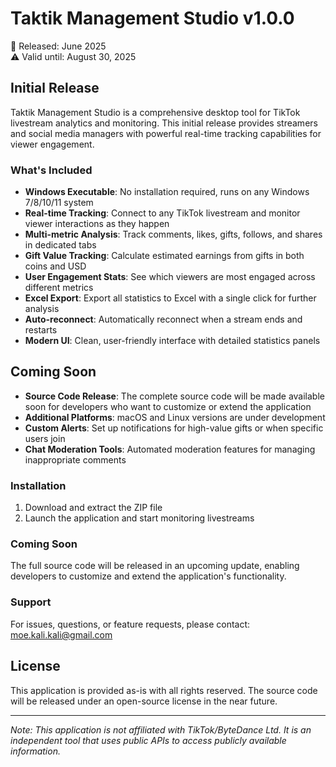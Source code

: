 # Taktik Management Studio v1.0.0

📅 Released: June 2025  
⚠️ Valid until: August 30, 2025

## Initial Release

Taktik Management Studio is a comprehensive desktop tool for TikTok livestream analytics and monitoring. This initial release provides streamers and social media managers with powerful real-time tracking capabilities for viewer engagement.

### What's Included

- **Windows Executable**: No installation required, runs on any Windows 7/8/10/11 system
- **Real-time Tracking**: Connect to any TikTok livestream and monitor viewer interactions as they happen
- **Multi-metric Analysis**: Track comments, likes, gifts, follows, and shares in dedicated tabs
- **Gift Value Tracking**: Calculate estimated earnings from gifts in both coins and USD
- **User Engagement Stats**: See which viewers are most engaged across different metrics
- **Excel Export**: Export all statistics to Excel with a single click for further analysis
- **Auto-reconnect**: Automatically reconnect when a stream ends and restarts
- **Modern UI**: Clean, user-friendly interface with detailed statistics panels

## Coming Soon

- **Source Code Release**: The complete source code will be made available soon for developers who want to customize or extend the application
- **Additional Platforms**: macOS and Linux versions are under development
- **Custom Alerts**: Set up notifications for high-value gifts or when specific users join
- **Chat Moderation Tools**: Automated moderation features for managing inappropriate comments

### Installation

1. Download and extract the ZIP file
2. Launch the application and start monitoring livestreams

### Coming Soon

The full source code will be released in an upcoming update, enabling developers to customize and extend the application's functionality.

### Support

For issues, questions, or feature requests, please contact: moe.kali.kali@gmail.com

## License

This application is provided as-is with all rights reserved. The source code will be released under an open-source license in the near future.

---

*Note: This application is not affiliated with TikTok/ByteDance Ltd. It is an independent tool that uses public APIs to access publicly available information.* 

